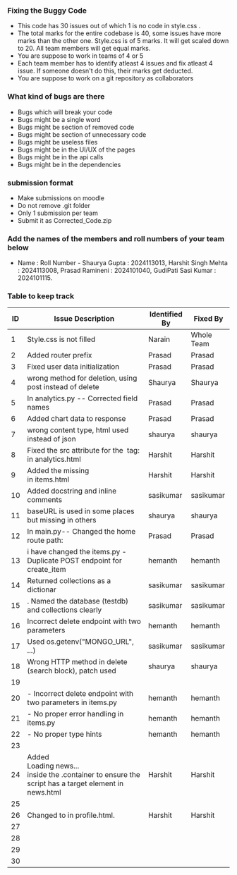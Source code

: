 ### Fixing the Buggy Code

- This code has 30 issues out of which 1 is no code in style.css . 
- The total marks for the entire codebase is 40, some issues have more marks than the other one. Style.css is of 5 marks. It will get scaled down to 20. All team members will get equal marks.
- You are suppose to work in teams of 4 or 5
- Each team member has to identify atleast 4 issues and fix atleast 4 issue. If someone doesn't do this, their marks get deducted.
- You are suppose to work on a git repository as collaborators

### What kind of bugs are there

- Bugs which will break your code
- Bugs might be a single word
- Bugs might be section of removed code
- Bugs might be section of unnecessary code
- Bugs might be useless files
- Bugs might be in the UI/UX of the pages
- Bugs might be in the api calls   
- Bugs might be in the dependencies  

### submission format

- Make submissions on moodle
- Do not remove .git folder 
- Only 1 submission per team
- Submit it as Corrected_Code.zip

### Add the names of the members and roll numbers of your team below

- Name : Roll Number -  Shaurya Gupta : 2024113013, Harshit Singh Mehta : 2024113008, Prasad Ramineni : 2024101040, GudiPati Sasi Kumar : 2024101115.

### Table to keep track

| ID  | Issue Description                        | Identified By | Fixed By     |
|-----|------------------------------------------|---------------|--------------|
| 1   | Style.css is not filled                                    |         Narain |     Whole Team     |
| 2   |    Added router prefix                                    | Prasad              |      Prasad          |
| 3   |    Fixed user data initialization                                 |     Prasad                     |           Prasad      |
| 4   |      wrong method for deletion, using post instead of delete                                    |       Shaurya         |   Shaurya           |
| 5   |    In analytics.py --  Corrected field names                                      |      Prasad         |         Prasad       |
| 6   |    Added chart data to response                                    |       Prasad        |                   Prasad   |
| 7   |    wrong content type, html used instead of json                                      |    shaurya           |      shaurya        |
| 8   | Fixed the src attribute for the <img> tag:  in analytics.html                                       |    Harshit           |   Harshit           |
| 9   |  Added the missing <div class="container"> in items.html                                             |      Harshit       |Harshit                  
| 10  |   Added docstring and inline comments    |     sasikumar |    sasikumar |
| 11  |   baseURL is used in some places but missing in others                                        |   shaurya            |    shaurya          |
| 12  |  In main.py-- Changed the home route path:  |         Prasad        |       Prasad         |
| 13  |   i have changed the items.py - Duplicate POST endpoint for create_item          |      hemanth         |     hemanth         |
| 14  |  Returned collections as a dictionar     |  sasikumar    | sasikumar|
| 15  |. Named the database (testdb) and collections clearly     |   sasikumar            |      sasikumar        |
| 16  |                      Incorrect delete endpoint with two parameters                    |      hemanth         |     hemanth         |
| 17  |   Used os.getenv("MONGO_URL", ...)       |  sasikumar             |     sasikumar         |
| 18  |    Wrong HTTP method in delete (search block), patch used                                      |     shaurya          |    shaurya          |
| 19  |                                          |               |              |
| 20  |   - Incorrect delete endpoint with two parameters in items.py                                       |     hemanth          |     hemanth         |
| 21  |    - No proper error handling         in items.py                       |   hemanth            |      hemanth        |
| 22  |              - No proper type hints                                 |     hemanth          |    hemanth          |
| 23  |                                          |               |              |
| 24  |Added <div id="news">Loading news...</div> inside the .container to ensure the script has a target element in news.html  | Harshit       |  Harshit            |
| 25  |                                          |               |              |
| 26  |Changed <script src="styles/profile.js"></script> to <script src="scripts/profile.js"></script> in profile.html.  | Harshit              |Harshit              |
| 27  |                                          |               |              |
| 28  |                                          |               |              |
| 29  |                                          |               |              |
| 30  |                                          |               |              |
